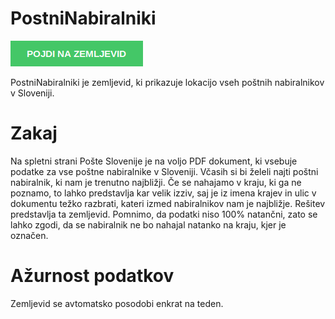# PostniNabiralniki

[![PostniNabiralniki](https://raw.githubusercontent.com/dpint/PostniNabiralniki/master/images/goto_map.png)](https://dpint.github.io/PostniNabiralniki/)

PostniNabiralniki je zemljevid, ki prikazuje lokacijo vseh poštnih nabiralnikov v Sloveniji.

# Zakaj
Na spletni strani Pošte Slovenije je na voljo PDF dokument, ki vsebuje podatke za vse poštne nabiralnike v Sloveniji. Včasih si bi želeli najti poštni nabiralnik, ki nam je trenutno najbližji. Če se nahajamo v kraju, ki ga ne poznamo, to lahko predstavlja kar velik izziv, saj je iz imena krajev in ulic v dokumentu težko razbrati, kateri izmed nabiralnikov nam je najbližje. Rešitev predstavlja ta zemljevid. Pomnimo, da podatki niso 100% natančni, zato se lahko zgodi, da se nabiralnik ne bo nahajal natanko na kraju, kjer je označen.

# Ažurnost podatkov
Zemljevid se avtomatsko posodobi enkrat na teden.
